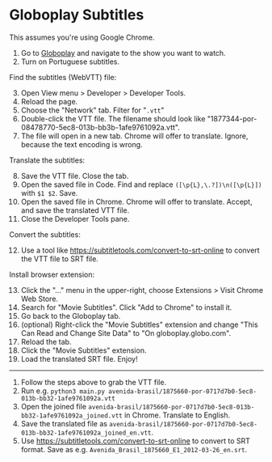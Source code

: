 # Globoplay Subtitles

This assumes you're using Google Chrome.

1. Go to [Globoplay](https://globoplay.globo.com/) and navigate to the show you want to watch.
2. Turn on Portuguese subtitles.

Find the subtitles (WebVTT) file:

3. Open View menu > Developer > Developer Tools.
4. Reload the page.
5. Choose the "Network" tab. Filter for "`.vtt`"
6. Double-click the VTT file. The filename should look like "1877344-por-08478770-5ec8-013b-bb3b-1afe9761092a.vtt".
7. The file will open in a new tab. Chrome will offer to translate. Ignore, because the text encoding is wrong.

Translate the subtitles:

8. Save the VTT file. Close the tab.
9. Open the saved file in Code. Find and replace `([\p{L},\.?])\n([\p{L}])` with `$1 $2`. Save.
10. Open the saved file in Chrome. Chrome will offer to translate. Accept, and save the translated VTT file.
11. Close the Developer Tools pane.

Convert the subtitles:

12. Use a tool like https://subtitletools.com/convert-to-srt-online to convert the VTT file to SRT file.

Install browser extension:

13. Click the "…" menu in the upper-right, choose Extensions > Visit Chrome Web Store.
14. Search for "Movie Subtitles". Click "Add to Chrome" to install it.
15. Go back to the Globoplay tab.
16. (optional) Right-click the "Movie Subtitles" extension and change "This Can Read and Change Site Data" to "On globoplay.globo.com".
17. Reload the tab.
18. Click the "Movie Subtitles" extension.
19. Load the translated SRT file. Enjoy!

---

1. Follow the steps above to grab the VTT file.
1. Run e.g. `python3 main.py avenida-brasil/1875660-por-0717d7b0-5ec8-013b-bb32-1afe9761092a.vtt`
1. Open the joined file `avenida-brasil/1875660-por-0717d7b0-5ec8-013b-bb32-1afe9761092a_joined.vtt` in Chrome. Translate to English.
1. Save the translated file as `avenida-brasil/1875660-por-0717d7b0-5ec8-013b-bb32-1afe9761092a_joined_en.vtt`.
1. Use https://subtitletools.com/convert-to-srt-online to convert to SRT format. Save as e.g. `Avenida_Brasil_1875660_E1_2012-03-26_en.srt`.
